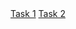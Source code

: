<td><a href="https://mrsampy.github.io/front_end_labs/Lab3/Task_1/">Task 1</a></td>
<td><a href="https://mrsampy.github.io/front_end_labs/Lab3/Task_2/">Task 2</a></td>
